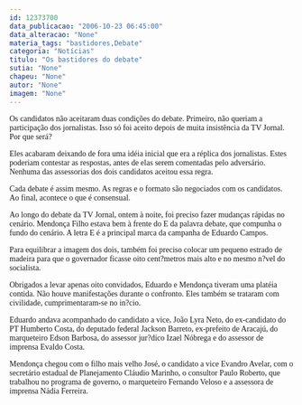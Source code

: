 ```yaml
---
id: 12373700
data_publicacao: "2006-10-23 06:45:00"
data_alteracao: "None"
materia_tags: "bastidores,Debate"
categoria: "Notícias"
titulo: "Os bastidores do debate"
sutia: "None"
chapeu: "None"
autor: "None"
imagem: "None"
---
```

<p><P><FONT face=Verdana>Os candidatos não aceitaram duas condições do debate. Primeiro, não queriam a participação dos jornalistas. Isso só foi aceito depois de muita insistência da TV Jornal. Por que será?</FONT></P></p>
<p><P><FONT face=Verdana>Eles acabaram deixando de fora uma idéia inicial que era a réplica dos jornalistas. Estes poderiam contestar as respostas, antes de elas serem comentadas pelo adversário. Nenhuma das assessorias dos dois candidatos aceitou essa regra.</FONT></P></p>
<p><P><FONT face=Verdana>Cada debate é assim mesmo. As regras e o formato são negociados com os candidatos. Ao final, acontece o que é consensual.</FONT></P></p>
<p><P><FONT face=Verdana>Ao longo do debate da TV Jornal, ontem à noite, foi preciso fazer mudanças rápidas no cenário. Mendonça Filho estava bem à frente do E da palavra debate, que compunha o fundo do cenário. A letra E é a principal marca da campanha de Eduardo Campos.</FONT></P></p>
<p><P><FONT face=Verdana>Para equilibrar a imagem dos dois, também foi preciso colocar um pequeno estrado de madeira para que o governador ficasse oito cent?metros mais alto e no mesmo n?vel do socialista. </FONT></P></p>
<p><P><FONT face=Verdana>Obrigados a levar apenas oito convidados, Eduardo e Mendonça tiveram uma platéia contida. Não houve manifestações durante o confronto. Eles também se trataram com civilidade, cumprimentaram-se no in?cio.</FONT></P></p>
<p><P><FONT face=Verdana>Eduardo andava acompanhado do candidato a vice, João Lyra Neto, do ex-candidato do PT Humberto Costa, do deputado federal Jackson Barreto, ex-prefeito de Aracajú, do marqueteiro Edson Barbosa, do assessor jur?dico Izael Nóbrega e do assessor de imprensa Evaldo Costa.</FONT></P></p>
<p><P><FONT face=Verdana>Mendonça chegou com o filho mais velho José, o candidato a vice Evandro Avelar, com o secretário estadual de Planejamento Cláudio Marinho, o consultor Paulo Roberto, que trabalhou no programa de governo, o marqueteiro Fernando Veloso e a assessora de imprensa Nádia Ferreira.</FONT></P> </p>
